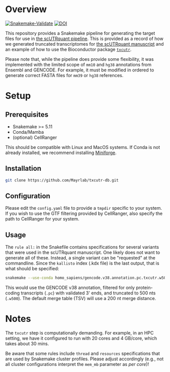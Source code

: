 # Overview
[![Snakemake-Validate](https://github.com/Mayrlab/txcutr-db/actions/workflows/snakemake-validate.yml/badge.svg)](https://github.com/Mayrlab/txcutr-db/actions/workflows/snakemake-validate.yml)
[![DOI](https://zenodo.org/badge/414776529.svg)](https://zenodo.org/badge/latestdoi/414776529)


This repository provides a Snakemake pipeline for generating the target files for use in 
[the scUTRquant pipeline](https://Mayrlab.github.io/scUTRquant). This is provided as a record
of how we generated truncated transcriptomes for [the scUTRquant manuscript](https://www.biorxiv.org/content/10.1101/2021.11.22.469635v1) 
and an example of how to use the Bioconductor package [`txcutr`](https://bioconductor.org/packages/release/bioc/html/txcutr.html). 

Please note that, while the pipeline does provide some flexibility, it was implemented with the limited
scope of `mm10` and `hg38` annotations from Ensembl and GENCODE. For example, it must be modified
in ordered to generate correct FASTA files for `mm39` or `hg38` references.

# Setup
## Prerequisites
- Snakemake >= 5.11
- Conda/Mamba
- (optional) CellRanger

This should be compatible with Linux and MacOS systems. If Conda is not already installed, we recommend 
installing [Miniforge](https://github.com/conda-forge/miniforge#miniforge).

## Installation

```bash
git clone https://github.com/Mayrlab/txcutr-db.git
```

## Configuration
Please edit the `config.yaml` file to provide a `tmpdir` specific to your system. If you wish 
to use the GTF filtering provided by CellRanger, also specify the path to CellRanger for your system.

## Usage
The `rule all:` in the Snakefile contains specifications for several variants that were used in the scUTRquant 
manuscript. One likely does not want to generate all of these. Instead, a single variant can be "requested" at
the commandline. Since the `kallisto` index (.kdx file) is the last output, that is what should be specified:

```bash
snakemake --use-conda homo_sapiens/gencode.v38.annotation.pc.txcutr.w500.kdx
```

This would use the GENCODE v38 annotation, filtered for only protein-coding transcripts (`.pc`) with validated
3' ends, and truncated to 500 nts (`.w500`). The default merge table (TSV) will use a 200 nt merge distance.

# Notes

The `txcutr` step is computationally demanding. For example, in an HPC setting, we have it configured to 
run with 20 cores and 4 GB/core, which takes about 30 mins. 

Be aware that some rules include `thread` and `resources` specifications that are used by Snakemake cluster 
profiles. Please adjust accordingly (e.g., not all cluster configurations interpret the `mem_mb` parameter 
as *per core*)!
